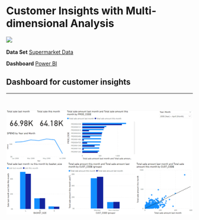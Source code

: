 # Customer Insights with Multi-dimensional Analysis
[![](https://img.shields.io/badge/-PowerBI-yellow)](#)

**Data Set** [Supermarket Data](./Supermarket_Data.csv)

**Dashboard** [Power BI](./Supermarket_Dashboard.csv)

## Dashboard for customer insights
---
</br>

![image](./Customer_insight_dashboard.png)